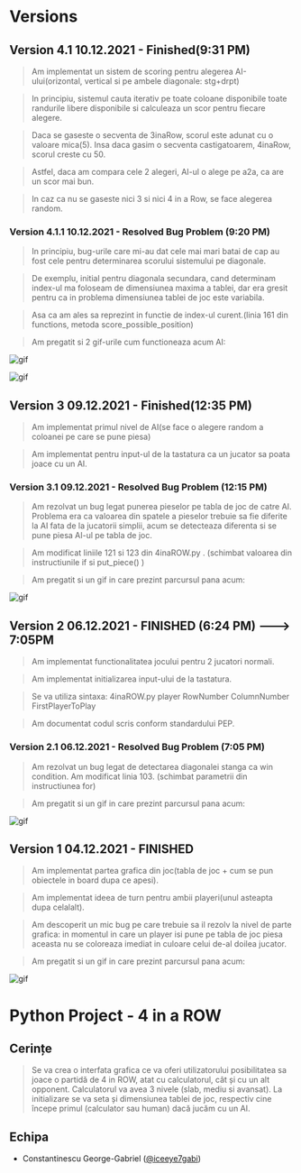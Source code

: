 # Versions

## Version 4.1 10.12.2021 - Finished(9:31 PM)
>Am implementat un sistem de scoring pentru alegerea AI-ului(orizontal, vertical si pe ambele diagonale: stg+drpt)

>In principiu, sistemul cauta iterativ pe toate coloane disponibile toate randurile libere disponibile si calculeaza un scor pentru fiecare alegere.

>Daca se gaseste o secventa de 3inaRow, scorul este adunat cu o valoare mica(5). Insa daca gasim o secventa castigatoarem, 4inaRow, scorul creste cu 50. 

>Astfel, daca am compara cele 2 alegeri, AI-ul o alege pe a2a, ca are un scor mai bun.

>In caz ca nu se gaseste nici 3 si nici 4 in a Row, se face alegerea random.

### Version 4.1.1 10.12.2021 - Resolved Bug Problem (9:20 PM)
>In principiu, bug-urile care mi-au dat cele mai mari batai de cap au fost cele pentru determinarea scorului sistemului pe diagonale. 

>De exemplu, initial pentru diagonala secundara, cand determinam index-ul ma foloseam de dimensiunea maxima a tablei, dar era gresit pentru ca in problema dimensiunea tablei de joc este variabila.
 
>Asa ca am ales sa reprezint in functie de index-ul curent.(linia 161 din functions, metoda score_possible_position)

>Am pregatit si 2 gif-urile cum functioneaza acum AI:

![gif](https://media.giphy.com/media/qaQiej0GJkBwwRHKmy/giphy.gif)

![gif](https://media.giphy.com/media/bCLZ45HVcX5ACfPxm8/giphy.gif)
## Version 3 09.12.2021 - Finished(12:35 PM)
>Am implementat primul nivel de AI(se face o alegere random a coloanei pe care se pune piesa)

>Am implementat pentru input-ul de la tastatura ca un jucator sa poata joace cu un AI.


### Version 3.1 09.12.2021 - Resolved Bug Problem (12:15 PM)
> Am rezolvat un bug legat punerea pieselor pe tabla de joc de catre AI. Problema era ca valoarea din spatele a pieselor trebuie sa fie diferite la AI fata de la jucatorii simplii, acum se detecteaza diferenta si se pune piesa AI-ul pe tabla de joc.

> Am modificat liniile 121 si 123 din 4inaROW.py . (schimbat valoarea din instructiunile if si put_piece() )

>Am pregatit si un gif in care prezint parcursul pana acum:

 ![gif](https://media.giphy.com/media/VPt5zEpLcikH3SgCiU/giphy.gif)

## Version 2 06.12.2021 - FINISHED (6:24 PM) ---> 7:05PM
>Am implementat functionalitatea jocului pentru 2 jucatori normali.

>Am implementat initializarea input-ului de la tastatura. 

>Se va utiliza sintaxa: 4inaROW.py player RowNumber ColumnNumber FirstPlayerToPlay

>Am documentat codul scris conform standardului PEP.

### Version 2.1 06.12.2021 - Resolved Bug Problem (7:05 PM)
> Am rezolvat un bug legat de detectarea diagonalei stanga ca win condition.
> Am modificat linia 103. (schimbat parametrii din instructiunea for)

>Am pregatit si un gif in care prezint parcursul pana acum:

 ![gif](https://media0.giphy.com/media/wKZ8mxVbx3YQzuOMHD/giphy.gif)

 
## Version 1 04.12.2021 - FINISHED
> Am implementat partea grafica din joc(tabla de joc + cum se pun obiectele in board dupa ce apesi).

> Am implementat ideea de turn pentru ambii playeri(unul asteapta dupa celalalt).

> Am descoperit un mic bug pe care trebuie sa il rezolv la nivel de parte grafica: in momentul in care un player isi pune pe tabla de joc piesa aceasta nu se coloreaza imediat in culoare celui de-al doilea jucator.

> Am pregatit si un gif in care prezint parcursul pana acum:

![gif](https://media.giphy.com/media/N4nuDvxDuzZs05AkDQ/giphy.gif)



# Python Project  - 4 in a ROW

## Cerințe
>Se va crea o interfata grafica ce va oferi utilizatorului posibilitatea sa joace o partidă de 4 in
ROW, atat cu calculatorul, cât și cu un alt opponent. Calculatorul va avea 3 nivele (slab,
mediu si avansat). La initializare se va seta și dimensiunea tablei de joc, respectiv cine începe
primul (calculator sau human) dacă jucăm cu un AI.

## Echipa
- Constantinescu George-Gabriel ([@iceeye7gabi](https://github.com/iceeye7gabi))
